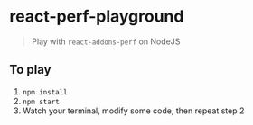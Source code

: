 # react-perf-playground
> Play with `react-addons-perf` on NodeJS

## To play

1. `npm install`
2. `npm start`
3. Watch your terminal, modify some code, then repeat step 2
